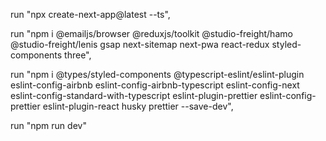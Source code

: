 run "npx create-next-app@latest --ts",

run "npm i @emailjs/browser @reduxjs/toolkit @studio-freight/hamo @studio-freight/lenis gsap next-sitemap next-pwa react-redux styled-components three",

run "npm i @types/styled-components @typescript-eslint/eslint-plugin eslint-config-airbnb eslint-config-airbnb-typescript eslint-config-next eslint-config-standard-with-typescript eslint-plugin-prettier eslint-config-prettier eslint-plugin-react husky prettier --save-dev",

run "npm run dev"
